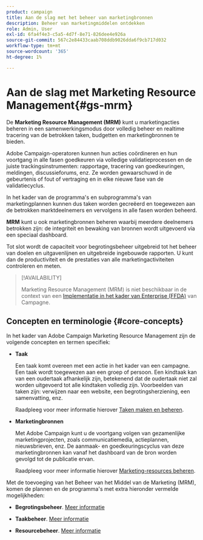 ```yaml
---
product: campaign
title: Aan de slag met het beheer van marketingbronnen
description: Beheer van marketingmiddelen ontdekken
role: Admin, User
exl-id: 6fa4f4e3-c5a5-4d7f-8e71-826dee4e926a
source-git-commit: 567c2e84433caab708ddb9026dda6f9cb717d032
workflow-type: tm+mt
source-wordcount: '365'
ht-degree: 1%

---
```


# Aan de slag met Marketing Resource Management{#gs-mrm}

De **Marketing Resource Management (MRM)** kunt u marketingacties beheren in een samenwerkingsmodus door volledig beheer en realtime tracering van de betrokken taken, budgetten en marketingbronnen te bieden.

Adobe Campaign-operatoren kunnen hun acties coördineren en hun voortgang in alle fasen goedkeuren via volledige validatieprocessen en de juiste trackingsinstrumenten: rapportage, tracering van goedkeuringen, meldingen, discussieforums, enz. Ze worden gewaarschuwd in de gebeurtenis of fout of vertraging en in elke nieuwe fase van de validatiecyclus.

In het kader van de programma&#39;s en subprogramma&#39;s van marketingplannen kunnen dus taken worden gecreëerd en toegewezen aan de betrokken marktdeelnemers en vervolgens in alle fasen worden beheerd.

**MRM** kunt u ook marketingbronnen beheren waarbij meerdere deelnemers betrokken zijn: de integriteit en bewaking van bronnen wordt uitgevoerd via een speciaal dashboard.

Tot slot wordt de capaciteit voor begrotingsbeheer uitgebreid tot het beheer van doelen en uitgavenlijnen en uitgebreide ingebouwde rapporten. U kunt dan de productiviteit en de prestaties van alle marketingactiviteiten controleren en meten.

>[!AVAILABILITY]
>
>Marketing Resource Management (MRM) is niet beschikbaar in de context van een [Implementatie in het kader van Enterprise (FFDA)](../../v8/architecture/enterprise-deployment.md) van Campagne.

## Concepten en terminologie {#core-concepts}

In het kader van Adobe Campaign Marketing Resource Management zijn de volgende concepten en termen specifiek:

* **Taak**

  Een taak komt overeen met een actie in het kader van een campagne. Een taak wordt toegewezen aan een groep of persoon. Een kindtaak kan van een oudertaak afhankelijk zijn, betekenend dat de oudertaak niet zal worden uitgevoerd tot alle kindtaken volledig zijn. Voorbeelden van taken zijn: verwijzen naar een website, een begrotingsherziening, een samenvatting, enz.

  Raadpleeg voor meer informatie hierover [Taken maken en beheren](creating-and-managing-tasks.md).

* **Marketingbronnen**

  Met Adobe Campaign kunt u de voortgang volgen van gezamenlijke marketingprojecten, zoals communicatiemedia, actieplannen, nieuwsbrieven, enz. De aanmaak- en goedkeuringscyclus van deze marketingbronnen kan vanaf het dashboard van de bron worden gevolgd tot de publicatie ervan.

  Raadpleeg voor meer informatie hierover [Marketing-resources beheren](managing-marketing-resources.md).

<!--
>[!NOTE]
>
>For more on Adobe Campaign workspace, refer to [this section](../../platform/using/adobe-campaign-workspace.md).
>  
>Deliveries and communication channels are detailed in [this section](../../delivery/using/steps-about-delivery-creation-steps.md).  
>
>Marketing campaign functionalities are detailed in [this section](../../campaign/using/accessing-marketing-campaigns.md).
-->

Met de toevoeging van het Beheer van het Middel van de Marketing (MRM), komen de plannen en de programma&#39;s met extra hieronder vermelde mogelijkheden:

* **Begrotingsbeheer**. [Meer informatie](controlling-costs.md)

* **Taakbeheer**. [Meer informatie](creating-and-managing-tasks.md)

* **Resourcebeheer**. [Meer informatie](managing-marketing-resources.md)
